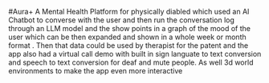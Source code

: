 #Aura+
A Mental Health Platform for physically diabled which
used an AI Chatbot to converse with the user and then
run the conversation log through an LLM model and the
show points in a graph of the mood of the user which
can be then expanded and shown in a whole week or
month format . Then that data could be used by therapist
for the patent and the app also had a virtual call demo
with built in sign languate to text conversion and speech
to text conversion for deaf and mute people.
As well 3d world environments to make the app even more interactive
